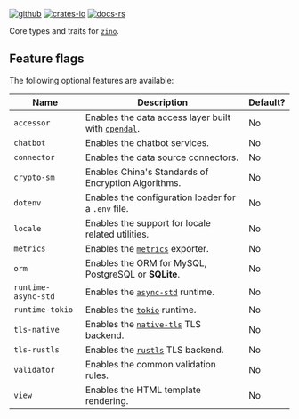 [![github]](https://github.com/zino-rs/zino)
[![crates-io]](https://crates.io/crates/zino-core)
[![docs-rs]](https://docs.rs/zino-core)

[github]: https://img.shields.io/badge/github-8da0cb?labelColor=555555&logo=github
[crates-io]: https://img.shields.io/badge/crates.io-fc8d62?labelColor=555555&logo=rust
[docs-rs]: https://img.shields.io/badge/docs.rs-66c2a5?labelColor=555555&logo=docs.rs

Core types and traits for [`zino`].

## Feature flags

The following optional features are available:

| Name                | Description                                            | Default? |
|---------------------|--------------------------------------------------------|----------|
| `accessor`          | Enables the data access layer built with [`opendal`].  | No       |
| `chatbot`           | Enables the chatbot services.                          | No       |
| `connector`         | Enables the data source connectors.                    | No       |
| `crypto-sm`         | Enables China's Standards of Encryption Algorithms.    | No       |
| `dotenv`            | Enables the configuration loader for a `.env` file.    | No       |
| `locale`            | Enables the support for locale related utilities.      | No       |
| `metrics`           | Enables the [`metrics`] exporter.                      | No       |
| `orm`               | Enables the ORM for MySQL, PostgreSQL or **SQLite**.   | No       |
| `runtime-async-std` | Enables the [`async-std`] runtime.                     | No       |
| `runtime-tokio`     | Enables the [`tokio`] runtime.                         | No       |
| `tls-native`        | Enables the [`native-tls`] TLS backend.                | No       |
| `tls-rustls`        | Enables the [`rustls`] TLS backend.                    | No       |
| `validator`         | Enables the common validation rules.                   | No       |
| `view`              | Enables the HTML template rendering.                   | No       |

[`zino`]: https://github.com/zino-rs/zino
[`opendal`]: https://crates.io/crates/opendal
[`metrics`]: https://crates.io/crates/metrics
[`async-std`]: https://crates.io/crates/async-std
[`tokio`]: https://crates.io/crates/tokio
[`native-tls`]: https://crates.io/crates/native-tls
[`rustls`]: https://crates.io/crates/rustls
